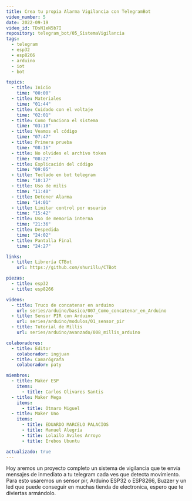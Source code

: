 ```yaml
---
title: Crea tu propia Alarma Vigilancia con TelegramBot
video_number: 5
date: 2022-09-19
video_id: TDsN1eN5b7I
repository: telegram_bot/05_SistemaVigilancia
tags:
  - telegram
  - esp32
  - esp8266
  - arduino
  - iot
  - bot

topics:
  - title: Inicio
    time: "00:00"
  - title: Materiales
    time: "01:44"
  - title: Cuidado con el voltaje
    time: "02:01"
  - title: Como funciona el sistema
    time: "03:10"
  - title: Veamos el código
    time: "07:47"
  - title: Primera prueba
    time: "08:16"
  - title: No olvides el archivo token
    time: "08:22"
  - title: Explicación del código
    time: "09:05"
  - title: Teclado en bot telegram
    time: "10:17"
  - title: Uso de milis
    time: "11:40"
  - title: Detener Alarma
    time: "14:01"
  - title: Limitar control por usuario
    time: "15:42"
  - title: Uso de memoria interna
    time: "21:36"
  - title: Despedida
    time: "24:02"
  - title: Pantalla Final
    time: "24:27"

links:
  - title: Librería CTBot
    url: https://github.com/shurillu/CTBot

piezas:
  - title: esp32
  - title: esp8266

videos:
  - title: Truco de concatenar en arduino
    url: series/arduino/basico/007_Como_concatenar_en_Arduino
  - title: Sensor PIR con Arduino
    url: series/arduino/modulos/01_sensor_pir
  - title: Tutorial de Millis
    url: series/arduino/avanzado/008_millis_arduino

colaboradores:
  - title: Editor
    colaborador: ingjuan
  - title: Camarógrafa
    colaborador: paty

miembros:
  - title: Maker ESP
    items:
      - title: Carlos Olivares Santis
  - title: Maker Mega
    items:
      - title: Otmaro Miguel
  - title: Maker Uno
    items:
      - title: EDUARDO MARCELO PALACIOS
      - title: Manuel Alegría
      - title: Lolailo Aviles Arroyo
      - title: Erebos Ubuntu

actualizado: true
---
```


Hoy aremos un proyecto completo un sistema de vigilancia que te envía mensajes de inmediato a tu telegram cada ves que detecta movimiento.
Para esto usaremos un sensor pir, Arduino ESP32 o ESP8266, Buzzer y un led que puede conseguir en muchas tienda de electronica, espero que te diviertas armándolo.
